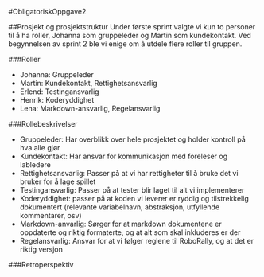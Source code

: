 #ObligatoriskOppgave2

##Prosjekt og prosjektstruktur
Under første sprint valgte vi kun to personer til å ha roller, Johanna som gruppeleder og Martin som kundekontakt. Ved 
begynnelsen av sprint 2 ble vi enige om å utdele flere roller til gruppen.

###Roller
* Johanna: Gruppeleder
* Martin: Kundekontakt, Rettighetsansvarlig
* Erlend: Testingansvarlig
* Henrik: Koderyddighet
* Lena: Markdown-ansvarlig, Regelansvarlig

###Rollebeskrivelser
* Gruppeleder: Har overblikk over hele prosjektet og holder kontroll på hva alle gjør
* Kundekontakt: Har ansvar for kommunikasjon med foreleser og labledere
* Rettighetsansvarlig: Passer på at vi har rettigheter til å bruke det vi bruker for å lage spillet
* Testingansvarlig: Passer på at tester blir laget til alt vi implementerer
* Koderyddighet: passer på at koden vi leverer er ryddig og tilstrekkelig dokumentert (relevante variabelnavn, 
abstraksjon, utfyllende kommentarer, osv)
* Markdown-anvarlig: Sørger for at markdown dokumentene er oppdaterte og riktig formaterte, og at alt som skal 
inkluderes er der
* Regelansvarlig: Ansvar for at vi følger reglene til RoboRally, og at det er riktig versjon

###Retroperspektiv

